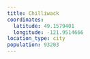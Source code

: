 ```yaml
---
title: Chilliwack
coordinates:
  latitude: 49.1579401
  longitude: -121.9514666
location_type: city
population: 93203
---
```

